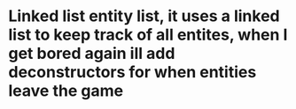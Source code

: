 # Linked list entity list, it uses a linked list to keep track of all entites, when I get bored again ill add deconstructors for when entities leave the game
